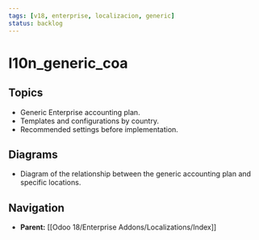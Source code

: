 ```yaml
---
tags: [v18, enterprise, localizacion, generic]
status: backlog
---
```

# l10n_generic_coa

## Topics
- Generic Enterprise accounting plan.
- Templates and configurations by country.
- Recommended settings before implementation.

## Diagrams
- Diagram of the relationship between the generic accounting plan and specific locations.






## Navigation
- **Parent:** [[Odoo 18/Enterprise Addons/Localizations/Index]]
